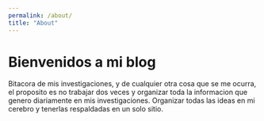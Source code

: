 ```yaml
---
permalink: /about/
title: "About"
---
```

# Bienvenidos a mi blog

Bitacora de mis investigaciones, y de cualquier otra cosa que se me ocurra, el proposito es no trabajar dos veces y organizar toda la informacion que genero diariamente en mis investigaciones. Organizar todas las ideas en mi cerebro y tenerlas respaldadas en un solo sitio.